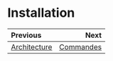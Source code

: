 # Installation

<div class="section_buttons">

| Previous                          | Next                               |
|:----------------------------------|-----------------------------------:|
| [Architecture](02_archi.md)          | [Commandes](04_usage.md)        |
</div>